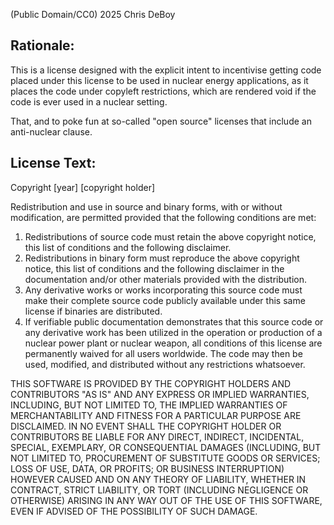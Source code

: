 (Public Domain/CC0) 2025 Chris DeBoy

## Rationale:

This is a license designed with the explicit intent to incentivise getting code placed under this license to be used in nuclear energy applications, as it places the code under copyleft restrictions, which are rendered void if the code is ever used in a nuclear setting.

That, and to poke fun at so-called "open source" licenses that include an anti-nuclear clause.

## License Text:

Copyright [year] [copyright holder]

Redistribution and use in source and binary forms, with or without modification, are permitted provided that the following conditions are met:

1. Redistributions of source code must retain the above copyright notice, this list of conditions and the following disclaimer.
2. Redistributions in binary form must reproduce the above copyright notice, this list of conditions and the following disclaimer in the documentation and/or other materials provided with the distribution.
3. Any derivative works or works incorporating this source code must make their complete source code publicly available under this same license if binaries are distributed.
4. If verifiable public documentation demonstrates that this source code or any derivative work has been utilized in the operation or production of a nuclear power plant or nuclear weapon, all conditions of this license are permanently waived for all users worldwide. The code may then be used, modified, and distributed without any restrictions whatsoever.

THIS SOFTWARE IS PROVIDED BY THE COPYRIGHT HOLDERS AND CONTRIBUTORS "AS IS" AND ANY EXPRESS OR IMPLIED WARRANTIES, INCLUDING, BUT NOT LIMITED TO, THE IMPLIED WARRANTIES OF MERCHANTABILITY AND FITNESS FOR A PARTICULAR PURPOSE ARE DISCLAIMED. IN NO EVENT SHALL THE COPYRIGHT HOLDER OR CONTRIBUTORS BE LIABLE FOR ANY DIRECT, INDIRECT, INCIDENTAL, SPECIAL, EXEMPLARY, OR CONSEQUENTIAL DAMAGES (INCLUDING, BUT NOT LIMITED TO, PROCUREMENT OF SUBSTITUTE GOODS OR SERVICES; LOSS OF USE, DATA, OR PROFITS; OR BUSINESS INTERRUPTION) HOWEVER CAUSED AND ON ANY THEORY OF LIABILITY, WHETHER IN CONTRACT, STRICT LIABILITY, OR TORT (INCLUDING NEGLIGENCE OR OTHERWISE) ARISING IN ANY WAY OUT OF THE USE OF THIS SOFTWARE, EVEN IF ADVISED OF THE POSSIBILITY OF SUCH DAMAGE.
